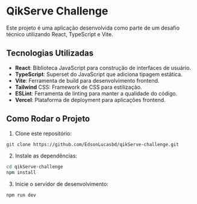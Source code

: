 # QikServe Challenge

Este projeto é uma aplicação desenvolvida como parte de um desafio técnico utilizando React, TypeScript e Vite.

## Tecnologias Utilizadas

- **React**: Biblioteca JavaScript para construção de interfaces de usuário.
- **TypeScript**: Superset do JavaScript que adiciona tipagem estática.
- **Vite**: Ferramenta de build para desenvolvimento frontend.
- **Tailwind** CSS: Framework de CSS para estilização.
- **ESLint**: Ferramenta de linting para manter a qualidade do código.
- **Vercel**: Plataforma de deployment para aplicações frontend.

## Como Rodar o Projeto

1.  Clone este repositório:

```bash
git clone https://github.com/EdsonLucasbd/qikServe-challenge.git
```

2. Instale as dependências:

```bash
cd qikServe-challenge
npm install
```

3. Inicie o servidor de desenvolvimento:

```bash
npm run dev
```
